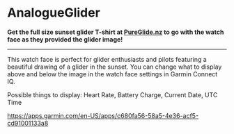 # AnalogueGlider

**Get the full size sunset glider T-shirt at [PureGlide.nz](https://pureglide.nz/products/sunset-glider) to go with the watch face
as they provided the glider image!**

---

This watch face is perfect for glider enthusiasts and pilots featuring a beautiful drawing of a glider in the sunset.
You can change what to display above and below the image in the watch face settings in Garmin Connect IQ.

Possible things to display: Heart Rate, Battery Charge, Current Date, UTC Time

https://apps.garmin.com/en-US/apps/c680fa56-58a5-4e36-acf5-cd91001133a8
